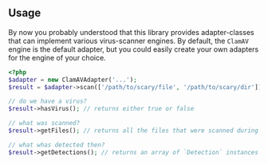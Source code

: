 ## Usage

By now you probably understood that this library provides adapter-classes that can implement various virus-scanner engines.
By default, the `ClamAV` engine is the default adapter, but you could easily create your own adapters for the engine of your choice.

```php
<?php
$adapter = new ClamAVAdapter('...');
$result = $adapter->scan(['/path/to/scary/file', '/path/to/scary/dir']);

// do we have a virus?
$result->hasVirus(); // returns either true or false

// what was scanned?
$result->getFiles(); // returns all the files that were scanned during the operation, as an array of strings (absolute paths)

// what whas detected then?
$result->getDetections(); // returns an array of `Detection` instances if one or more viruses were detected
```

